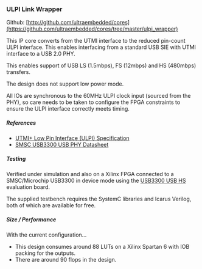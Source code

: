 ### ULPI Link Wrapper

Github:   [http://github.com/ultraembedded/cores](https://github.com/ultraembedded/cores/tree/master/ulpi_wrapper)

This IP core converts from the UTMI interface to the reduced pin-count ULPI interface.
This enables interfacing from a standard USB SIE with UTMI interface to a USB 2.0 PHY.

This enables support of USB LS (1.5mbps), FS (12mbps) and HS (480mbps) transfers.

The design does not support low power mode.

All IOs are synchronous to the 60MHz ULPI clock input (sourced from the PHY), so care needs to be taken to configure the FPGA constraints to ensure the ULPI interface correctly meets timing.

##### References

* [UTMI+ Low Pin Interface (ULPI) Specification](https://www.sparkfun.com/datasheets/Components/SMD/ULPI_v1_1.pdf)
* [SMSC USB3300 USB PHY Datasheet](http://ww1.microchip.com/downloads/en/DeviceDoc/3300db.pdf)

##### Testing

Verified under simulation and also on a Xilinx FPGA connected to a SMSC/Microchip USB3300 in device mode using the [USB3300 USB HS](http://www.waveshare.com/usb3300-usb-hs-board.htm) evaluation board.

The supplied testbench requires the SystemC libraries and Icarus Verilog, both of which are available for free.

##### Size / Performance

With the current configuration...

* This design consumes around 88 LUTs on a Xilinx Spartan 6 with IOB packing for the outputs.
* There are around 90 flops in the design.
